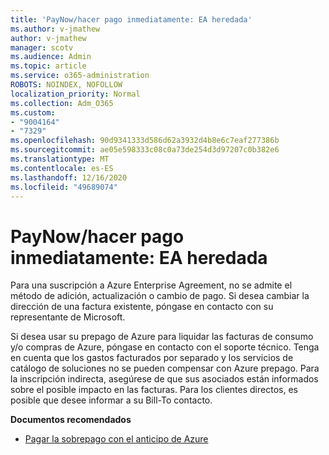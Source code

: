 ```yaml
---
title: 'PayNow/hacer pago inmediatamente: EA heredada'
ms.author: v-jmathew
author: v-jmathew
manager: scotv
ms.audience: Admin
ms.topic: article
ms.service: o365-administration
ROBOTS: NOINDEX, NOFOLLOW
localization_priority: Normal
ms.collection: Adm_O365
ms.custom:
- "9004164"
- "7329"
ms.openlocfilehash: 90d9341333d586d62a3932d4b8e6c7eaf277386b
ms.sourcegitcommit: ae05e598333c08c0a73de254d3d97207c0b382e6
ms.translationtype: MT
ms.contentlocale: es-ES
ms.lasthandoff: 12/16/2020
ms.locfileid: "49689074"
---
```

# <a name="paynowmake-payment-immediately---legacy-ea"></a>PayNow/hacer pago inmediatamente: EA heredada

Para una suscripción a Azure Enterprise Agreement, no se admite el método de adición, actualización o cambio de pago. Si desea cambiar la dirección de una factura existente, póngase en contacto con su representante de Microsoft.

Si desea usar su prepago de Azure para liquidar las facturas de consumo y/o compras de Azure, póngase en contacto con el soporte técnico. Tenga en cuenta que los gastos facturados por separado y los servicios de catálogo de soluciones no se pueden compensar con Azure prepago. Para la inscripción indirecta, asegúrese de que sus asociados están informados sobre el posible impacto en las facturas. Para los clientes directos, es posible que desee informar a su Bill-To contacto.

**Documentos recomendados**

- [Pagar la sobrepago con el anticipo de Azure](https://docs.microsoft.com/azure/cost-management-billing/manage/ea-portal-enrollment-invoices#pay-your-overage-with-your-azure-prepayment)
